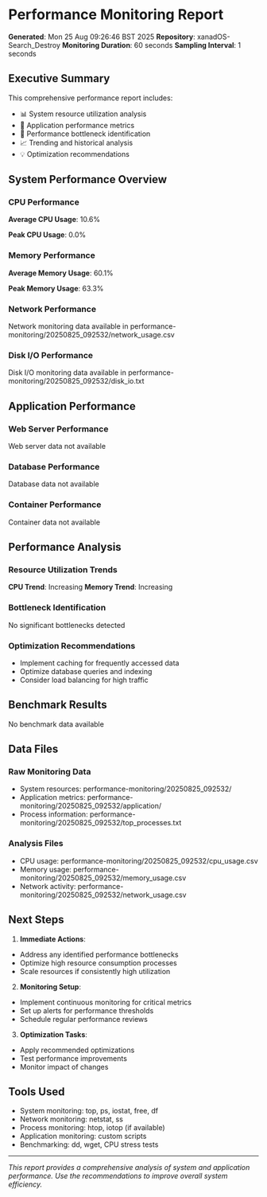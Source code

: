 # Performance Monitoring Report

**Generated**: Mon 25 Aug 09:26:46 BST 2025 **Repository**: xanadOS-Search_Destroy **Monitoring
Duration**: 60 seconds **Sampling Interval**: 1 seconds

## Executive Summary

This comprehensive performance report includes:

- 📊 System resource utilization analysis
- 🚀 Application performance metrics
- 🔧 Performance bottleneck identification
- 📈 Trending and historical analysis
- 💡 Optimization recommendations

## System Performance Overview

### CPU Performance

**Average CPU Usage**: 10.6%

**Peak CPU Usage**: 0.0%

### Memory Performance

**Average Memory Usage**: 60.1%

**Peak Memory Usage**: 63.3%

### Network Performance

Network monitoring data available in performance-monitoring/20250825_092532/network_usage.csv

### Disk I/O Performance

Disk I/O monitoring data available in performance-monitoring/20250825_092532/disk_io.txt

## Application Performance

### Web Server Performance

Web server data not available

### Database Performance

Database data not available

### Container Performance

Container data not available

## Performance Analysis

### Resource Utilization Trends

**CPU Trend**: Increasing **Memory Trend**: Increasing

### Bottleneck Identification

No significant bottlenecks detected

### Optimization Recommendations

- Implement caching for frequently accessed data
- Optimize database queries and indexing
- Consider load balancing for high traffic

## Benchmark Results

No benchmark data available

## Data Files

### Raw Monitoring Data

- System resources: performance-monitoring/20250825_092532/
- Application metrics: performance-monitoring/20250825_092532/application/
- Process information: performance-monitoring/20250825_092532/top_processes.txt

### Analysis Files

- CPU usage: performance-monitoring/20250825_092532/cpu_usage.csv
- Memory usage: performance-monitoring/20250825_092532/memory_usage.csv
- Network activity: performance-monitoring/20250825_092532/network_usage.csv

## Next Steps

1. **Immediate Actions**:

- Address any identified performance bottlenecks
- Optimize high resource consumption processes
- Scale resources if consistently high utilization

2. **Monitoring Setup**:

- Implement continuous monitoring for critical metrics
- Set up alerts for performance thresholds
- Schedule regular performance reviews

3. **Optimization Tasks**:

- Apply recommended optimizations
- Test performance improvements
- Monitor impact of changes

## Tools Used

- System monitoring: top, ps, iostat, free, df
- Network monitoring: netstat, ss
- Process monitoring: htop, iotop (if available)
- Application monitoring: custom scripts
- Benchmarking: dd, wget, CPU stress tests

---

_This report provides a comprehensive analysis of system and application performance. Use the
recommendations to improve overall system efficiency._
